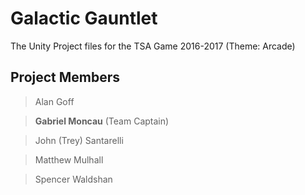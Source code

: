 # Galactic Gauntlet
The Unity Project files for the TSA Game 2016-2017 (Theme: Arcade)

## Project Members
> Alan Goff

> **Gabriel Moncau** (Team Captain)

> John (Trey) Santarelli

> Matthew Mulhall

> Spencer Waldshan
